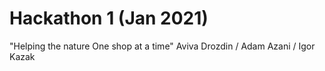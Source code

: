 # Hackathon 1 (Jan 2021)
"Helping the nature One shop at a time"
Aviva Drozdin / Adam Azani / Igor Kazak

